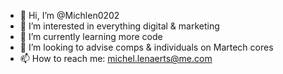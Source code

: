 - 👋 Hi, I’m @Michlen0202
- 👀 I’m interested in everything digital & marketing
- 🌱 I’m currently learning more code
- 💞️ I’m looking to advise comps & individuals on Martech cores
- 📫 How to reach me: michel.lenaerts@me.com

<!---
Michlen0202/Michlen0202 is a ✨ special ✨ repository because its `README.md` (this file) appears on your GitHub profile.
You can click the Preview link to take a look at your changes.
--->
